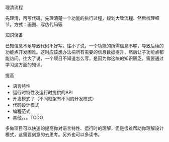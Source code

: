 

理清流程

先理清，再写代码。先理清楚一个功能的执行过程，规划大致流程、然后梳理细节。方式：画图、写伪代码等

知识储备

已知信息不足导致代码不好写。往小了说，一个功能的所需信息不够，导致后续的功能点开发困难。这时应该想办法把所有需要的信息数据提升，然后让子功能点都能访问。往大了说，一个项目不知道怎么写，是因为你这块的知识匮乏，需要通过学习这方面的知识。

提高

- 语言特性
- 运行时特性及运行时提供的API
- 开发模式？（不同框架有不同的开发模式）
- 代码设计模式
- 编程范式
- 其他。。。TODO

多做项目可以快速的提高你对语言特性、运行时的理解，但是很难帮助你理解设计模式，这需要刻意的去思考。另外也可以多读书。

